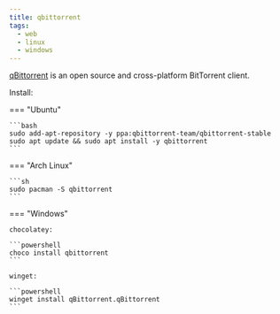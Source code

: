 ```yaml
---
title: qbittorrent
tags:
  - web
  - linux
  - windows
---
```


[qBittorrent](https://www.qbittorrent.org/) is an open source and cross-platform BitTorrent client.

Install:

=== "Ubuntu"

    ```bash
    sudo add-apt-repository -y ppa:qbittorrent-team/qbittorrent-stable
    sudo apt update && sudo apt install -y qbittorrent
    ```

=== "Arch Linux"

    ```sh
    sudo pacman -S qbittorrent
    ```

=== "Windows"

    chocolatey:

    ```powershell
    choco install qbittorrent
    ```

    winget:

    ```powershell
    winget install qBittorrent.qBittorrent
    ```
